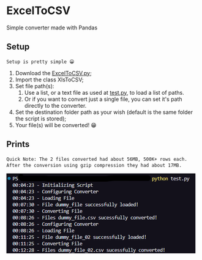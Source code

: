 # ExcelToCSV

 Simple converter made with Pandas

## Setup

    Setup is pretty simple 😀
1. Download the [ExcelToCSV.py](ExcelToCSV.py);
2. Import the class XlsToCSV;
3. Set file path(s):
    1. Use a list, or a text file as used at [test.py](test.py), to load a list of paths.
    2. Or if you want to convert just a single file, you can set it's path directly to the converter.
4. Set the destination folder path as your wish (default is the same folder the script is stored);
5. Your file(s) will be converted! 😁

## Prints

    Quick Note: The 2 files converted had about 56MB, 500K+ rows each.
    After the conversion using gzip compression they had about 17MB.

![Tests Made in 28/01/2024](https://github.com/mathsv/ExcelToCSV/blob/main/test_imgs/tests_2024-01-28_001516.png "Test Made In Windows Powershell")
